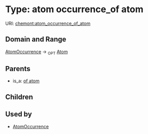 
# Type: atom occurrence_of atom




URI: [chemont:atom_occurrence_of_atom](http://w3id.org/chemontatom_occurrence_of_atom)


## Domain and Range

[AtomOccurrence](AtomOccurrence.md) ->  <sub>OPT</sub> [Atom](Atom.md)

## Parents

 *  is_a: [of atom](of_atom.md)

## Children


## Used by

 * [AtomOccurrence](AtomOccurrence.md)
